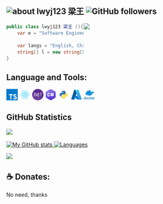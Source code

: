 
## <img width="45" alt="about" src="https://raw.github.com/elizarov/elizarov/master/about.png"> lwyj123 梁王 <img alt="GitHub followers" src="https://img.shields.io/github/followers/lwyj123?style=social" />
<img align="right" width="300" src="https://i.imgur.com/ugWb6BU.gif" />

```C#
public class lwyj123 梁王 (){
    var e = "Software Engineer and Game Developer";
 
    var langs = "English, Chinese";
    string[] l = new string[5] { "JavaScript", "C#", "Python", "Rust", "C++" };
}
```

## **Language and Tools:**  

<!-- https://github.com/topics -->
<code><img height="30" src="https://raw.githubusercontent.com/github/explore/80688e429a7d4ef2fca1e82350fe8e3517d3494d/topics/typescript/typescript.png"></code>
<code><img height="30" src="https://raw.githubusercontent.com/github/explore/80688e429a7d4ef2fca1e82350fe8e3517d3494d/topics/react/react.png"></code>
<code><img height="30" src="https://raw.githubusercontent.com/github/explore/80688e429a7d4ef2fca1e82350fe8e3517d3494d/topics/dotnet/dotnet.png"></code>
<code><img height="30" src="https://raw.githubusercontent.com/github/explore/80688e429a7d4ef2fca1e82350fe8e3517d3494d/topics/csharp/csharp.png"></code>
<code><img height="30" src="https://raw.githubusercontent.com/github/explore/80688e429a7d4ef2fca1e82350fe8e3517d3494d/topics/python/python.png"></code>
<code><img height="30" src="https://raw.githubusercontent.com/github/explore/80688e429a7d4ef2fca1e82350fe8e3517d3494d/topics/azure/azure.png"></code>
<code><img height="30" src="https://raw.githubusercontent.com/github/explore/80688e429a7d4ef2fca1e82350fe8e3517d3494d/topics/docker/docker.png"></code>

## **GitHub Statistics**
![](https://github-profile-summary-cards.vercel.app/api/cards/profile-details?username=lwyj123&theme=monokai)

<a href="https://github.com/lwyj123">
  <p>
    <img src="https://github-readme-stats.vercel.app/api?username=lwyj123&show_icons=true&count_private=true&theme=onedark" alt="My GitHub stats" width="465"/>
    <img src="https://github-readme-stats.vercel.app/api/top-langs/?username=lwyj123&layout=compact&langs_count=10&theme=onedark" alt="Languages" height="183">
  </p>
</a>

![](https://github-profile-trophy.vercel.app/?username=lwyj123&column=7&theme=onedark)

## **☕ Donates:**
No need, thanks
<!-- **Paypal: OkamiMks@protonmail.com** <br> <br>
<a href="https://www.paypal.com/donate?hosted_button_id=NKQEXWK3RQDPQ&source=url"><img src="https://img.shields.io/badge/PayPal-00457C?style=for-the-badge&logo=paypal&logoColor=white" height="33" width="130" /></a>
<a href="https://www.patreon.com/OkamiMks">
    <img src="https://img.shields.io/badge/Patreon-F96854?style=for-the-badge&logo=patreon&logoColor=white" height="33" width="130" /></a>
<a href="https://ko-fi.com/okamimks"><img src="https://img.shields.io/badge/Ko--fi-F16061?style=for-the-badge&logo=ko-fi&logoColor=white" height="33" width="130"/></a>
<a href="https://liberapay.com/Okami/">
    <img src="https://img.shields.io/badge/Liberapay-F6C915?style=for-the-badge&logo=liberapay&logoColor=black" height="33" width="130" /></a> <br>
**Bitcoin <br>
  └>monero: 4BCs7HmRzP27tVUCavkCQAgLcjkB3MRHjhBoH4gjxJ2wEjVWRyjFAx2JpGsjoK5P6PKpmyQ9UyovKQ5WkYfj6uxG8KuJZYD <br><br>** -->

<!--
**lwyj123/lwyj123** is a ✨ _special_ ✨ repository because its `README.md` (this file) appears on your GitHub profile.

Here are some ideas to get you started:

- 🔭 I’m currently working on ...
- 🌱 I’m currently learning ...
- 👯 I’m looking to collaborate on ...
- 🤔 I’m looking for help with ...
- 💬 Ask me about ...
- 📫 How to reach me: ...
- 😄 Pronouns: ...
- ⚡ Fun fact: ...
-->
